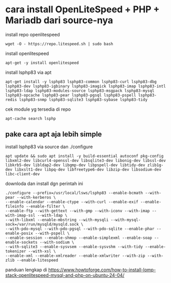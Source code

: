 # cara install OpenLiteSpeed + PHP + Mariadb dari source-nya
install repo openlitespeed
```code
wget -O - https://repo.litespeed.sh | sudo bash
```
install openlitespeed
```code
apt-get -y install openlitespeed
```
install lsphp83 via apt
```code
apt-get install -y lsphp83 lsphp83-common lsphp83-curl lsphp83-dbg lsphp83-dev lsphp83-igbinary lsphp83-imagick lsphp83-imap lsphp83-intl lsphp83-ldap lsphp83-modules-source lsphp83-msgpack lsphp83-mysql lsphp83-opcache lsphp83-pear lsphp83-pgsql lsphp83-pspell lsphp83-redis lsphp83-snmp lsphp83-sqlite3 lsphp83-sybase lsphp83-tidy
```
cek module yg tersedia di repo
```code
apt-cache search lsphp
```
## pake cara apt aja lebih simple

install lsphp83 via source dan ./configure
```code
apt update && sudo apt install -y build-essential autoconf pkg-config libxml2-dev libcurl4-openssl-dev libsqlite3-dev libonig-dev libssl-dev libkrb5-dev libldap2-dev libgmp-dev libpspell-dev libtidy-dev zlib1g-dev libxslt1-dev libpq-dev libfreetype6-dev libzip-dev libsodium-dev libc-client-dev
```
downloda dan install dgn perintah ini
```code
./configure --prefix=/usr/local/lsws/lsphp83 --enable-bcmath --with-pear --with-kerberos \
--enable-calendar --enable-ctype --with-curl --enable-exif --enable-fileinfo --enable-filter \
--enable-ftp --with-gettext --with-gmp --with-iconv --with-imap --with-imap-ssl --with-ldap \
--with-libxml --enable-mbstring --with-mysqli --with-mysql-sock=/var/run/mysqld/mysqld.sock \
--with-pdo-mysql --with-pdo-pgsql --with-pdo-sqlite --enable-phar --enable-posix --with-pspell \
--enable-session --enable-shmop --enable-simplexml --enable-soap --enable-sockets --with-sodium \
--with-sqlite3 --enable-sysvsem --enable-sysvshm --with-tidy --enable-tokenizer --with-xsl \
--enable-xml --enable-xmlreader --enable-xmlwriter --with-zip --with-zlib --enable-litespeed 
```
panduan lengkap di https://www.howtoforge.com/how-to-install-lomp-stack-openlitespeed-mysql-and-php-on-ubuntu-24-04/
